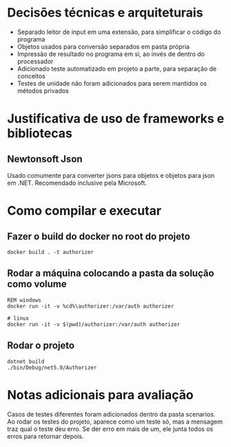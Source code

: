 # Decisões técnicas e arquiteturais

- Separado leitor de input em uma extensão, para simplificar o código do programa
- Objetos usados para conversão separados em pasta própria
- Impressão de resultado no programa em si, ao invés de dentro do processador
- Adicionado teste automatizado em projeto a parte, para separação de conceitos
- Testes de unidade não foram adicionados para serem mantidos os métodos privados

# Justificativa de uso de frameworks e bibliotecas

## Newtonsoft Json

Usado comumente para converter jsons para objetos e objetos para json
em .NET. Recomendado inclusive pela Microsoft.

# Como compilar e executar

## Fazer o build do docker no root do projeto

```
docker build . -t authorizer
```

## Rodar a máquina colocando a pasta da solução como volume

```
REM windows
docker run -it -v %cd%\authorizer:/var/auth authorizer
```

```
# linux
docker run -it -v $(pwd)/authorizer:/var/auth authorizer
```

## Rodar o projeto

```
dotnet build
./bin/Debug/net5.0/Authorizer
```

# Notas adicionais para avaliação

Casos de testes diferentes foram adicionados dentro da pasta scenarios.
Ao rodar os testes do projeto, aparece como um teste só, mas a mensagem
traz qual o teste deu erro. Se der erro em mais de um, ele junta todos
os erros para retornar depois.
